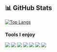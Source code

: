 ## 📊 GitHub Stats

[![Top Langs](https://github-readme-stats.vercel.app/api/top-langs/?username=mashu&layout=compact&theme=radical)](https://github.com/mashu/)

### Tools I enjoy
[![](https://img.shields.io/badge/OS-Debian-informational?style=for-the-badge&logo=debian&logoColor=white&color=cc241d)](https://www.debian.org/)
[![](https://img.shields.io/badge/Code-LaTeX-informational?style=for-the-badge&logo=latex&logoColor=white&color=cc241d)](https://www.latex-project.org/)
[![](https://img.shields.io/badge/Editor-Emacs-informational?style=for-the-badge&logo=gnu-emacs&logoColor=white&color=cc241d)](https://www.gnu.org/software/emacs/)
[![](https://img.shields.io/badge/Code-Julia-informational?style=for-the-badge&logo=julia&logoColor=white&color=cc241d)](https://julialang.org/)
[![](https://img.shields.io/badge/Code-Rust-informational?style=for-the-badge&logo=rust&logoColor=white&color=cc241d)](https://www.rust-lang.org/)
[![](https://img.shields.io/badge/Code-Git-informational?style=for-the-badge&logo=git&logoColor=white&color=cc241d)](https://github.com/mashu)
[![](https://img.shields.io/badge/Code-Python-informational?style=for-the-badge&logo=python&logoColor=white&color=cc241d)](https://www.python.org/)


